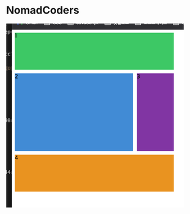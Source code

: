 # NomadCoders
<img src="./grid.png" alt="Screenshots of the site seen on deskop and mobile browsers" />
